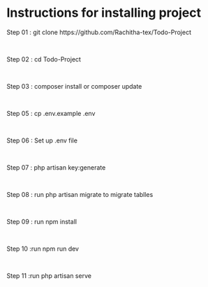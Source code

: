 
<h1>Instructions for installing project</h1>

<p>Step 01 : git clone https://github.com/Rachitha-tex/Todo-Project</p><br>
<p>Step 02 : cd Todo-Project</p><br>
<p>Step 03 : composer install or composer update</p><br>
<p>Step 05 : cp .env.example .env</p><br>
<p>Step 06 : Set up .env file</p><br>
<p>Step 07 : php artisan key:generate</p><br>
<p>Step 08 : run php artisan migrate to migrate tablles</p><br>
<p>Step 09 : run npm install</p><br>
<p>Step 10 :run npm run dev</p><br>
<p>Step 11 :run php artisan serve</p><br>
